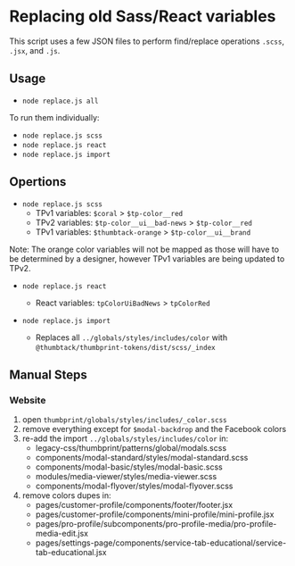 # Replacing old Sass/React variables

This script uses a few JSON files to perform find/replace operations `.scss`, `.jsx`, and `.js`.

## Usage

- `node replace.js all`

To run them individually:

- `node replace.js scss`
- `node replace.js react`
- `node replace.js import`

## Opertions

- `node replace.js scss`
    - TPv1 variables: `$coral` > `$tp-color__red`
    - TPv2 variables: `$tp-color__ui__bad-news` > `$tp-color__red`
    - TPv1 variables: `$thumbtack-orange` > `$tp-color__ui__brand`

Note: The orange color variables will not be mapped as those will have to be determined by a designer, however TPv1 variables are being updated to TPv2.

- `node replace.js react`
    - React variables: `tpColorUiBadNews` > `tpColorRed`

- `node replace.js import`
    - Replaces all `../globals/styles/includes/color` with `@thumbtack/thumbprint-tokens/dist/scss/_index`

## Manual Steps

### Website

1. open `thumbprint/globals/styles/includes/_color.scss`
2. remove everything except for `$modal-backdrop` and the Facebook colors
3. re-add the import `../globals/styles/includes/color` in:
    - legacy-css/thumbprint/patterns/global/modals.scss
    - components/modal-standard/styles/modal-standard.scss
    - components/modal-basic/styles/modal-basic.scss
    - modules/media-viewer/styles/media-viewer.scss
    - components/modal-flyover/styles/modal-flyover.scss
4. remove colors dupes in:
    - pages/customer-profile/components/footer/footer.jsx
    - pages/customer-profile/components/mini-profile/mini-profile.jsx
    - pages/pro-profile/subcomponents/pro-profile-media/pro-profile-media-edit.jsx
    - pages/settings-page/components/service-tab-educational/service-tab-educational.jsx
